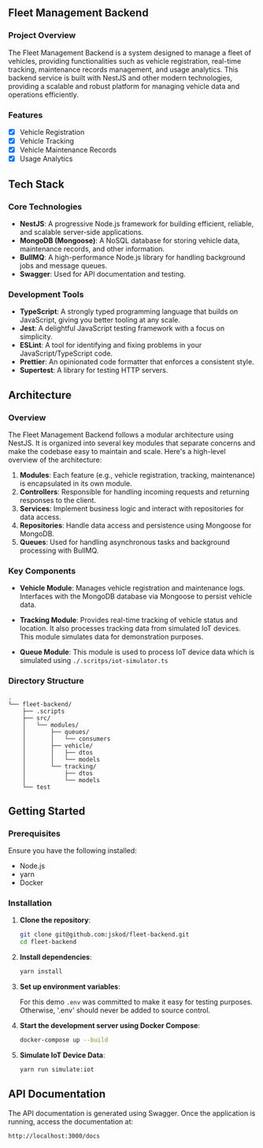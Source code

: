 ## Fleet Management Backend

### Project Overview

The Fleet Management Backend is a system designed to manage a fleet of vehicles, providing functionalities such as vehicle registration, real-time tracking, maintenance records management, and usage analytics. This backend service is built with NestJS and other modern technologies, providing a scalable and robust platform for managing vehicle data and operations efficiently.

### Features

- [x] Vehicle Registration
- [x] Vehicle Tracking
- [x] Vehicle Maintenance Records
- [x] Usage Analytics

## Tech Stack

### Core Technologies

- **NestJS**: A progressive Node.js framework for building efficient, reliable, and scalable server-side applications.
- **MongoDB (Mongoose)**: A NoSQL database for storing vehicle data, maintenance records, and other information.
- **BullMQ**: A high-performance Node.js library for handling background jobs and message queues.
- **Swagger**: Used for API documentation and testing.

### Development Tools

- **TypeScript**: A strongly typed programming language that builds on JavaScript, giving you better tooling at any scale.
- **Jest**: A delightful JavaScript testing framework with a focus on simplicity.
- **ESLint**: A tool for identifying and fixing problems in your JavaScript/TypeScript code.
- **Prettier**: An opinionated code formatter that enforces a consistent style.
- **Supertest**: A library for testing HTTP servers.

## Architecture

### Overview

The Fleet Management Backend follows a modular architecture using NestJS. It is organized into several key modules that separate concerns and make the codebase easy to maintain and scale. Here's a high-level overview of the architecture:

1. **Modules**: Each feature (e.g., vehicle registration, tracking, maintenance) is encapsulated in its own module.
2. **Controllers**: Responsible for handling incoming requests and returning responses to the client.
3. **Services**: Implement business logic and interact with repositories for data access.
4. **Repositories**: Handle data access and persistence using Mongoose for MongoDB.
5. **Queues**: Used for handling asynchronous tasks and background processing with BullMQ.

### Key Components

- **Vehicle Module**: Manages vehicle registration and maintenance logs. Interfaces with the MongoDB database via Mongoose to persist vehicle data.

- **Tracking Module**: Provides real-time tracking of vehicle status and location. It also processes tracking data from simulated IoT devices. This module simulates data for demonstration purposes.

- **Queue Module**: This module is used to process IoT device data which is simulated using `./.scritps/iot-simulator.ts`

### Directory Structure

```plaintext
.
└── fleet-backend/
    ├── .scripts
    ├── src/
    │   └── modules/
    │       ├── queues/
    │       │   └── consumers
    │       ├── vehicle/
    │       │   ├── dtos
    │       │   └── models
    │       └── tracking/
    │           ├── dtos
    │           └── models
    └── test
```

## Getting Started

### Prerequisites

Ensure you have the following installed:

- Node.js
- yarn
- Docker

### Installation

1. **Clone the repository**:

   ```bash
   git clone git@github.com:jskod/fleet-backend.git
   cd fleet-backend
   ```

2. **Install dependencies**:

   ```bash
   yarn install
   ```

3. **Set up environment variables**:

   For this demo `.env` was committed to make it easy for testing purposes. Otherwise, '.env' should never be added to source control.

4. **Start the development server using Docker Compose**:

   ```bash
   docker-compose up --build
   ```

6. **Simulate IoT Device Data**:

   ```bash
   yarn run simulate:iot
   ```

## API Documentation

The API documentation is generated using Swagger. Once the application is running, access the documentation at:

```
http://localhost:3000/docs
```